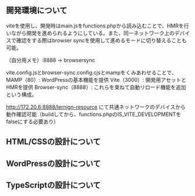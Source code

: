 ## 開発環境について

viteを使用し、開発時はmain.jsをfunctions.phpから読み込むことで、HMRを行いながら開発を進められるようにしている。また、同一ネットワーク上のデバイスで確認をする際はbrowser syncを使用して進めるモードに切り替えることも可能。

（自分用メモ）:8888 -> browsersync

vite.config.jsとbrowser-sync.config.cjsとmampをくみあわせることで、
MAMP（80）: WordPressの基本機能を提供
Vite（3000）: 開発用アセットとHMRを提供
Browser-sync（8888）: これらを束ねて自動リロード機能を追加
という構成。

http://172.20.6:8888/lernign-resource
にて共通ネットワークのデバイスから動作確認可能（buildしてから、functions.phpのIS_VITE_DEVELOPMENTをfalseにする必要あり）

## HTML/CSSの設計について

## WordPressの設計について

## TypeScriptの設計について
